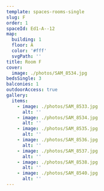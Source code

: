 ```yaml
---
template: spaces-rooms-single
slug: F
order: 1
spaceId: Ed1-A--12
map: 
  building: 1
  floor: A
  color: '#fff'
  svgPath: ''
title: Room F
cover:
  image: ./photos/SAM_8534.jpg
bedsSingle: 3
balconies: 1
outdoorAccess: true
gallery:
  items:
    - image: ./photos/SAM_8533.jpg
      alt: ''
    - image: ./photos/SAM_8534.jpg
      alt: ''
    - image: ./photos/SAM_8535.jpg
      alt: ''
    - image: ./photos/SAM_8536.jpg
      alt: ''
    - image: ./photos/SAM_8537.jpg
      alt: ''
    - image: ./photos/SAM_8538.jpg
      alt: ''
    - image: ./photos/SAM_8540.jpg
      alt: ''
---
```

